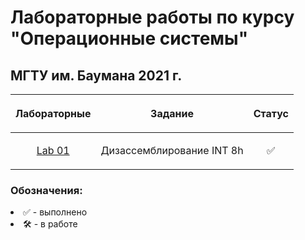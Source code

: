 # Лабораторные работы по курсу "Операционные системы"
## МГТУ им. Баумана 2021 г.

| Лабораторные  |     <p align="center">Задание    |      Статус    |
| :-------------: |-------------|:-------------:|
| [Lab 01](https://github.com/DeadlyHunter38/bmstu_sem_5_os/tree/master/lab_01)| <p align="left"> Дизассемблирование INT 8h<p>| ✅

### Обозначения:


<li>✅ - выполнено

<li>🛠 - в работе